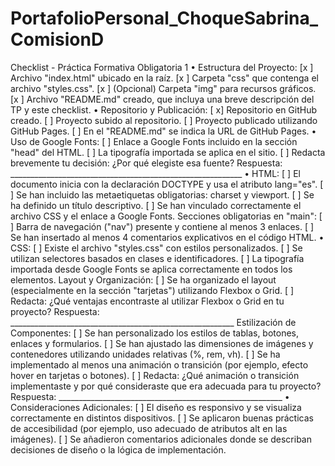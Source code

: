 # PortafolioPersonal_ChoqueSabrina_ComisionD
Checklist - Práctica Formativa Obligatoria 1
• Estructura del Proyecto:
[x ] Archivo "index.html" ubicado en la raíz.
[x ] Carpeta "css" que contenga el archivo "styles.css".
[x ] (Opcional) Carpeta "img" para recursos gráficos.
[x ] Archivo "README.md" creado, que incluya una breve descripción del TP y este checklist.
• Repositorio y Publicación:
[ x] Repositorio en GitHub creado.
[ ] Proyecto subido al repositorio.
[ ] Proyecto publicado utilizando GitHub Pages.
[ ] En el "README.md" se indica la URL de GitHub Pages.
• Uso de Google Fonts:
[ ] Enlace a Google Fonts incluido en la sección "head" del HTML.
[ ] La tipografía importada se aplica en el sitio.
[ ] Redacta brevemente tu decisión: ¿Por qué elegiste esa fuente?
Respuesta: __________________________________________________________
• HTML:
[ ] El documento inicia con la declaración DOCTYPE y usa el atributo lang="es".
[ ] Se han incluido las metaetiquetas obligatorias: charset y viewport.
[ ] Se ha definido un título descriptivo.
[ ] Se han vinculado correctamente el archivo CSS y el enlace a Google Fonts.
Secciones obligatorias en "main":
[ ] Barra de navegación ("nav") presente y contiene al menos 3 enlaces.
[ ] Se han insertado al menos 4 comentarios explicativos en el código HTML.
• CSS:
[ ] Existe el archivo "styles.css" con estilos personalizados.
[ ] Se utilizan selectores basados en clases e identificadores.
[ ] La tipografía importada desde Google Fonts se aplica correctamente en todos los elementos.
Layout y Organización:
[ ] Se ha organizado el layout (especialmente en la sección "tarjetas") utilizando Flexbox o Grid.
[ ] Redacta: ¿Qué ventajas encontraste al utilizar Flexbox o Grid en tu proyecto?
Respuesta: ________________________________________________________
Estilización de Componentes:
[ ] Se han personalizado los estilos de tablas, botones, enlaces y formularios.
[ ] Se han ajustado las dimensiones de imágenes y contenedores utilizando unidades relativas (%,
rem, vh).
[ ] Se ha implementado al menos una animación o transición (por ejemplo, efecto hover en
tarjetas o botones).
[ ] Redacta: ¿Qué animación o transición implementaste y por qué consideraste que era
adecuada para tu proyecto?
Respuesta: ________________________________________________________
• Consideraciones Adicionales:
[ ] El diseño es responsivo y se visualiza correctamente en distintos dispositivos.
[ ] Se aplicaron buenas prácticas de accesibilidad (por ejemplo, uso adecuado de atributos alt en
las imágenes).
[ ] Se añadieron comentarios adicionales donde se describan decisiones de diseño o la lógica de
implementación.

